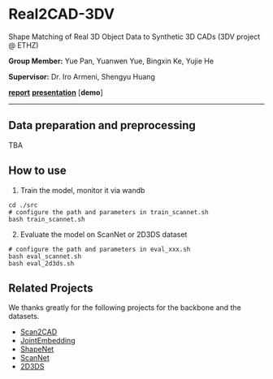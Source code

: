 # Real2CAD-3DV
Shape Matching of Real 3D Object Data to Synthetic 3D CADs (3DV project @ ETHZ)

**Group Member:** Yue Pan, Yuanwen Yue, Bingxin Ke, Yujie He

**Supervisor:** Dr. Iro Armeni, Shengyu Huang

[**report**](https://github.com/Real2CAD/Real2CAD-3DV/blob/main/doc/3DV_report_Real2CAD.pdf) [**presentation**](https://github.com/Real2CAD/Real2CAD-3DV/blob/main/doc/3DV_Final_Pre_Real2CAD.pdf) [**demo**]

----

## Data preparation and preprocessing
TBA


## How to use
1. Train the model, monitor it via wandb

```shell
cd ./src
# configure the path and parameters in train_scannet.sh 
bash train_scannet.sh 
```

2. Evaluate the model on ScanNet or 2D3DS dataset

```
# configure the path and parameters in eval_xxx.sh
bash eval_scannet.sh
bash eval_2d3ds.sh
```

## Related Projects 
We thanks greatly for the following projects for the backbone and the datasets.
 - [Scan2CAD](https://github.com/skanti/Scan2CAD)
 - [JointEmbedding](https://github.com/xheon/JointEmbedding)
 - [ShapeNet](https://shapenet.org/)
 - [ScanNet](http://www.scan-net.org/)
 - [2D3DS](https://github.com/alexsax/2D-3D-Semantics)
